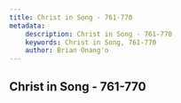 ```yaml
---
title: Christ in Song - 761-770
metadata:
    description: Christ in Song - 761-770
    keywords: Christ in Song, 761-770
    author: Brian Onang'o
---
```



## Christ in Song - 761-770
  